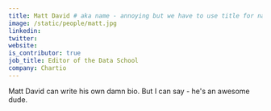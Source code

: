 ```yaml
---
title: Matt David # aka name - annoying but we have to use title for name here
image: /static/people/matt.jpg
linkedin:
twitter:
website:
is_contributor: true
job_title: Editor of the Data School
company: Chartio
---
```

Matt David can write his own damn bio.  But I can say - he's an awesome dude.
